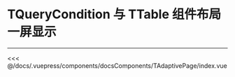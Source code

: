 # TQueryCondition 与 TTable 组件布局一屏显示

---

<common-code-format sourceHeight>
  <docsComponents-TAdaptivePage-index slot="source"></docsComponents-TAdaptivePage-index>

<<< @/docs/.vuepress/components/docsComponents/TAdaptivePage/index.vue
</common-code-format>
